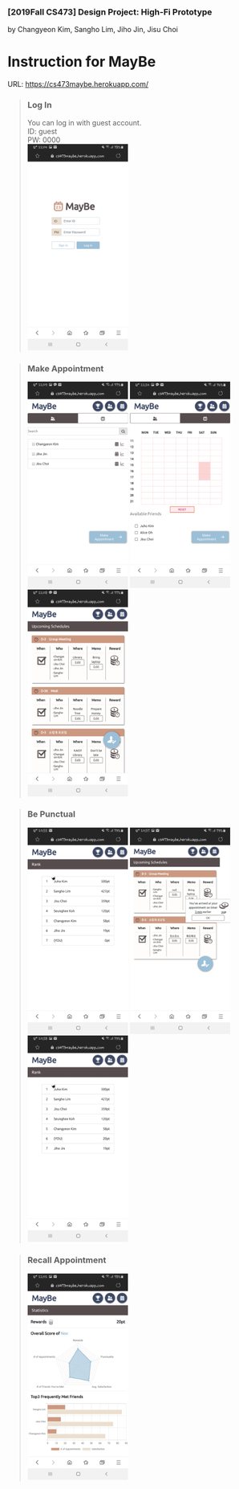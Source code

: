 ### [2019Fall CS473] <b>Design Project: High-Fi Prototype</b><br>
by Changyeon Kim, Sangho Lim, Jiho Jin, Jisu Choi
# Instruction for <b>MayBe</b>

URL: https://cs473maybe.herokuapp.com/

>### <b>Log In</b>
> You can log in with guest account.<br>
> ID: guest<br>
> PW: 0000<br>
> <img src="./screenshots/login.jpeg" width="200"/>

>### <b>Make Appointment</b>
> <img src="./screenshots/friend_list.jpeg" width="200"/>
> <img src="./screenshots/drag_timeslot.jpeg" width="200"/>
> <img src="./screenshots/upcoming_list.jpeg" width="200"/>

>### <b>Be Punctual</b>
> <img src="./screenshots/reward_0.jpeg" width="200"/>
> <img src="./screenshots/reward_get.jpeg" width="200"/>
> <img src="./screenshots/reward_20.jpeg" width="200"/>

>### <b>Recall Appointment</b>
> <img src="./screenshots/statistics_monthly.jpeg" width="200"/>